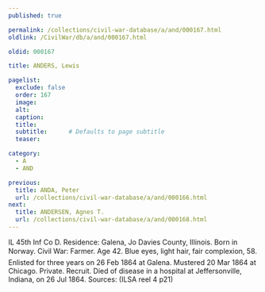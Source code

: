 ```yaml
---
published: true

permalink: /collections/civil-war-database/a/and/000167.html
oldlink: /CivilWar/db/a/and/000167.html

oldid: 000167

title: ANDERS, Lewis

pagelist:
  exclude: false
  order: 167
  image: 
  alt:
  caption:
  title:
  subtitle:      # Defaults to page subtitle
  teaser:

category: 
  - A 
  - AND

previous:
  title: ANDA, Peter
  url: /collections/civil-war-database/a/and/000166.html  
next:
  title: ANDERSEN, Agnes T.
  url: /collections/civil-war-database/a/and/000168.html   
---
```

IL 45th Inf Co D. Residence: Galena, Jo Davies County, Illinois. Born in Norway. Civil War: Farmer. Age 42. Blue eyes, light hair, fair complexion, 5&#146;8&#148;. Enlisted for three years on 26 Feb 1864 at Galena. Mustered 20 Mar 1864 at Chicago. Private. Recruit. Died of disease in a hospital at Jeffersonville, Indiana, on 26 Jul 1864. Sources: (ILSA reel 4 p21)